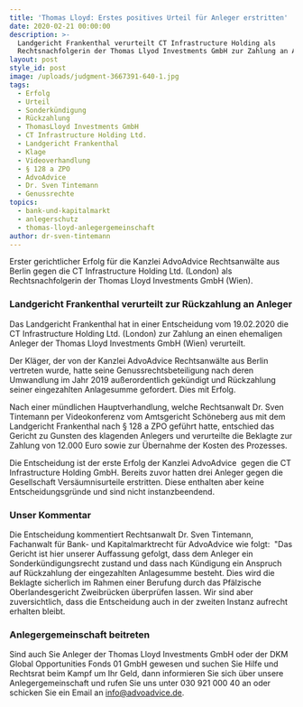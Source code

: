 ```yaml
---
title: 'Thomas Lloyd: Erstes positives Urteil für Anleger erstritten'
date: 2020-02-21 00:00:00
description: >-
  Landgericht Frankenthal verurteilt CT Infrastructure Holding als
  Rechtsnachfolgerin der Thomas Llyod Investments GmbH zur Zahlung an Anleger
layout: post
style_id: post
image: /uploads/judgment-3667391-640-1.jpg
tags:
  - Erfolg
  - Urteil
  - Sonderkündigung
  - Rückzahlung
  - ThomasLloyd Investments GmbH
  - CT Infrastructure Holding Ltd.
  - Landgericht Frankenthal
  - Klage
  - Videoverhandlung
  - § 128 a ZPO
  - AdvoAdvice
  - Dr. Sven Tintemann
  - Genussrechte
topics:
  - bank-und-kapitalmarkt
  - anlegerschutz
  - thomas-lloyd-anlegergemeinschaft
author: dr-sven-tintemann
---
```


Erster gerichtlicher Erfolg für die Kanzlei AdvoAdvice Rechtsanwälte aus Berlin gegen die CT Infrastructure Holding Ltd. (London) als Rechtsnachfolgerin der Thomas Lloyd Investments GmbH (Wien).&nbsp;

### Landgericht Frankenthal verurteilt zur Rückzahlung an Anleger

Das Landgericht Frankenthal hat in einer Entscheidung vom 19.02.2020 die CT Infrastructure Holding Ltd. (London) zur Zahlung an einen ehemaligen Anleger der Thomas Lloyd Investments GmbH (Wien) verurteilt.&nbsp;

Der Kläger, der von der Kanzlei AdvoAdvice Rechtsanwälte aus Berlin vertreten wurde, hatte seine Genussrechtsbeteiligung nach deren Umwandlung im Jahr 2019 au&szlig;erordentlich gekündigt und Rückzahlung seiner eingezahlten Anlagesumme gefordert. Dies mit Erfolg.&nbsp;

Nach einer mündlichen Hauptverhandlung, welche Rechtsanwalt Dr. Sven Tintemann per Videokonferenz vom Amtsgericht Schöneberg aus mit dem Landgericht Frankenthal nach &sect; 128 a ZPO geführt hatte, entschied das Gericht zu Gunsten des klagenden Anlegers und verurteilte die Beklagte zur Zahlung von 12.000 Euro sowie zur Übernahme der Kosten des Prozesses.&nbsp;

Die Entscheidung ist der erste Erfolg der Kanzlei AdvoAdvice &nbsp;gegen die CT Infrastructure Holding GmbH. Bereits zuvor hatten drei Anleger gegen die Gesellschaft Versäumnisurteile erstritten. Diese enthalten aber keine Entscheidungsgründe und sind nicht instanzbeendend.&nbsp;

### Unser Kommentar

Die Entscheidung kommentiert Rechtsanwalt Dr. Sven Tintemann, Fachanwalt für Bank- und Kapitalmarktrecht für AdvoAdvice wie folgt: &nbsp;"Das Gericht ist hier unserer Auffassung gefolgt, dass dem Anleger ein Sonderkündigungsrecht zustand und dass nach Kündigung ein Anspruch auf Rückzahlung der eingezahlten Anlagesumme besteht. Dies wird die Beklagte sicherlich im Rahmen einer Berufung durch das Pfälzische Oberlandesgericht Zweibrücken überprüfen lassen. Wir sind aber zuversichtlich, dass die Entscheidung auch in der zweiten Instanz aufrecht erhalten bleibt.&nbsp;

### Anlegergemeinschaft beitreten

Sind auch Sie Anleger der Thomas Lloyd Investments GmbH oder der DKM Global Opportunities Fonds 01 GmbH gewesen und suchen Sie Hilfe und Rechtsrat beim Kampf um Ihr Geld, dann informieren Sie sich über unsere Anlegergemeinschaft und rufen Sie uns unter 030 921 000 40 an oder schicken Sie ein Email an info@advoadvice.de.&nbsp;&nbsp;

&nbsp;